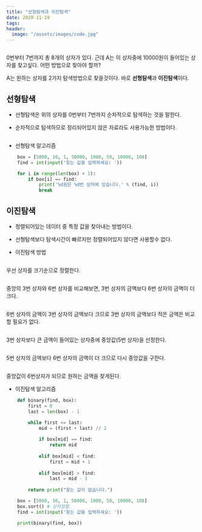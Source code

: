 ```yaml
---
title: "선형탐색과 이진탐색"
date: 2020-11-19
tags:
header:
  image: "/assets/images/code.jpg"
---
```


<img src="{{ site.url }}{{ site.baseurl }}/assets/images/box.png" alt="">

0번부터 7번까지 총 8개의 상자가 있다.
근데 A는 이 상자중에 10000원이 들어있는 상자를 찾고싶다.
어떤 방법으로 찾아야 할까?

A는 원하는 상자를 2가지 탐색방법으로 찾을것이다.
바로 **선형탐색**과 **이진탐색**이다.



## 선형탐색

* 선형탐색은 위의 상자를 0번부터 7번까지 순차적으로 탐색하는 것을 말한다.

* 순차적으로 탐색하므로 정리되어있지 않은 자료라도 사용가능한 방법이다.

<img src="{{ site.url }}{{ site.baseurl }}/assets/images/linear search.png" alt="">



* 선형탐색 알고리즘

```python
    box = [5000, 10, 1, 50000, 1000, 50, 10000, 100]
    find = int(input('찾는 값을 입력하세요: '))

    for i in range(len(box) + 1):
        if box[i] == find:
            print('%d원은 %d번 상자에 있습니다.' % (find, i))
            break
```



## 이진탐색

* 정렬되어있는 데이터 중 특정 값을 찾아내는 방법이다.

* 선형탐색보다 탐색시간이 빠르지만 정렬되어있지 않다면 사용할수 없다.

* 이진탐색 방법

<img src="{{ site.url }}{{ site.baseurl }}/assets/images/binary search1.png" alt="">


우선 상자를 크기순으로 정렬한다.



<img src="{{ site.url }}{{ site.baseurl }}/assets/images/binary search2.png" alt="">


중앙의 3번 상자와 6번 상자를 비교해보면, 3번 상자의 금액보다 6번 상자의 금액이 더 크다.



<img src="{{ site.url }}{{ site.baseurl }}/assets/images/binary search3.png" alt="">


6번 상자의 금액이 3번 상자의 금액보다 크므로 3번 상자의 금액보다 적은 금액은 비교할 필요가 없다.



<img src="{{ site.url }}{{ site.baseurl }}/assets/images/binary search4.png" alt="">


3번 상자보다 큰 금액이 들어있는 상자중에 중앙값(5번 상자)을 선정한다.



<img src="{{ site.url }}{{ site.baseurl }}/assets/images/binary search5.png" alt="">


5번 상자의 금액보다 6번 상자의 금액이 더 크므로 다시 중앙값을 구한다.



<img src="{{ site.url }}{{ site.baseurl }}/assets/images/binary search6.png" alt="">


중앙값이 6번상자가 되므로 원하는 금액을 찾게된다.



* 이진탐색 알고리즘

```python
    def binary(find, box):
        first = 0
        last = len(box) - 1

        while first <= last:
            mid = (first + last) // 2
            
            if box[mid] == find:
                return mid
            
            elif box[mid] < find:
                first = mid + 1
                
            elif box[mid] > find:
                last = mid - 1
                
        return print("찾는 값이 없습니다.")

    box = [5000, 10, 1, 50000, 1000, 50, 10000, 100]
    box.sort() # 상자정렬
    find = int(input('찾는 값을 입력하세요: '))

    print(binary(find, box))
```